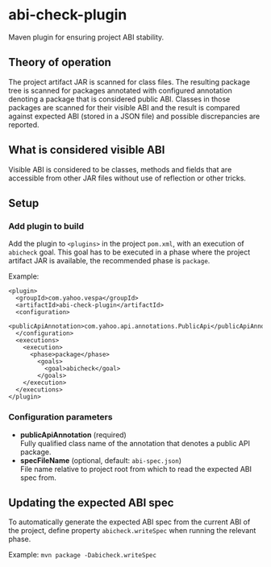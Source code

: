 <!-- Copyright Vespa.ai. Licensed under the terms of the Apache 2.0 license. See LICENSE in the project root. -->
# abi-check-plugin

Maven plugin for ensuring project ABI stability.

## Theory of operation

The project artifact JAR is scanned for class files. The resulting package tree is scanned for
packages annotated with configured annotation denoting a package that is considered public ABI.
Classes in those packages are scanned for their visible ABI and the result is compared against
expected ABI (stored in a JSON file) and possible discrepancies are reported.

## What is considered visible ABI

Visible ABI is considered to be classes, methods and fields that are accessible from other JAR
files without use of reflection or other tricks.

## Setup

### Add plugin to build

Add the plugin to `<plugins>` in the project `pom.xml`, with an execution of `abicheck` goal. This
goal has to be executed in a phase where the project artifact JAR is available, the recommended
phase is `package`.

Example:
```
<plugin>
  <groupId>com.yahoo.vespa</groupId>
  <artifactId>abi-check-plugin</artifactId>
  <configuration>
    <publicApiAnnotation>com.yahoo.api.annotations.PublicApi</publicApiAnnotation>
  </configuration>
  <executions>
    <execution>
      <phase>package</phase>
        <goals>
          <goal>abicheck</goal>
        </goals>
    </execution>
  </executions>
</plugin>
```

### Configuration parameters

 * **publicApiAnnotation** (required)  
   Fully qualified class name of the annotation that denotes a public API package.
 * **specFileName** (optional, default: `abi-spec.json`)  
   File name relative to project root from which to read the expected ABI spec from.
   
## Updating the expected ABI spec

To automatically generate the expected ABI spec from the current ABI of the project, define
property `abicheck.writeSpec` when running the relevant phase.

Example: `mvn package -Dabicheck.writeSpec`

